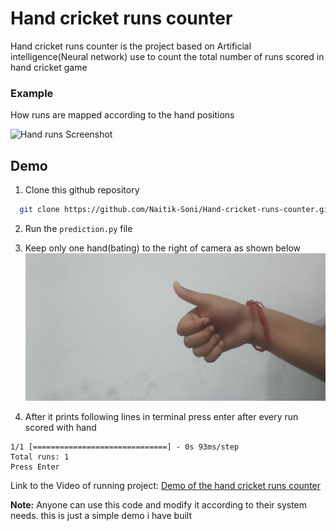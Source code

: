 
# Hand cricket runs counter

Hand cricket runs counter is the project based on Artificial intelligence(Neural network) use to count the total number of runs scored in hand cricket game

### Example

How runs are mapped according to the hand positions

![Hand runs Screenshot](https://content.instructables.com/F5A/5HIQ/I7RGEJRU/F5A5HIQI7RGEJRU.jpg?auto=webp&frame=1&width=320&md=1522eec370c92e8a2eefebac56e88f4c)


## Demo

1)  Clone this github repository
```bash
  git clone https://github.com/Naitik-Soni/Hand-cricket-runs-counter.git
```

2) Run the `prediction.py` file

3) Keep only one hand(bating) to the right of camera as shown below
![Hand pose](https://github.com/Naitik-Soni/Hand-cricket-runs-counter/blob/main/hand_image.jpg?raw=true)

4) After it prints following lines in terminal press enter after every run scored with hand
```
1/1 [==============================] - 0s 93ms/step
Total runs: 1
Press Enter
```
Link to the Video of running project:
[Demo of the hand cricket runs counter](https://youtu.be/Auu9x8YpsQE?si=UPVldsIsZrytmXSR)


**Note:** Anyone can use this code and modify it according to their system needs. this is just a simple demo i have built


